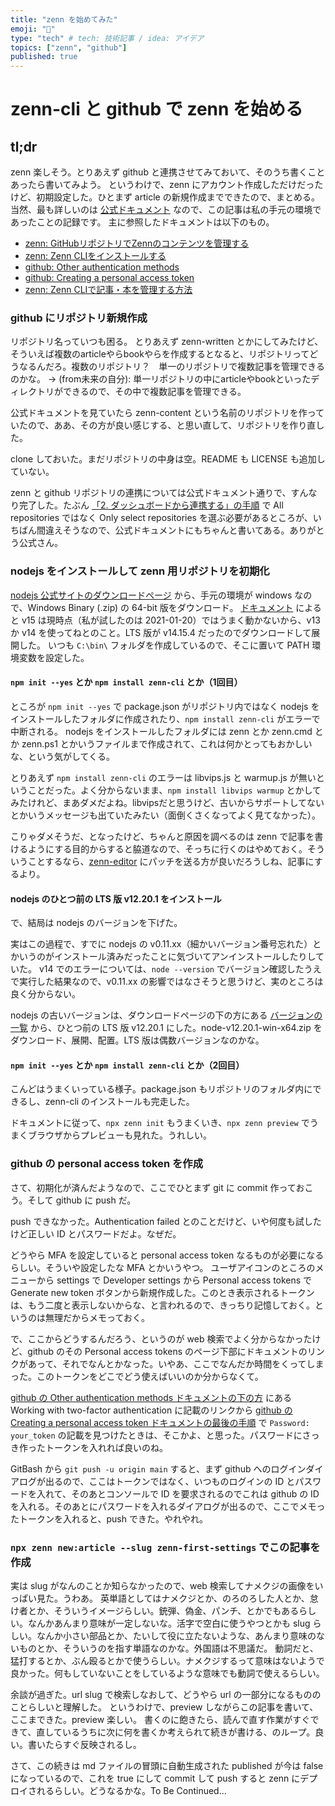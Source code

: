 ```yaml
---
title: "zenn を始めてみた"
emoji: "🔖"
type: "tech" # tech: 技術記事 / idea: アイデア
topics: ["zenn", "github"]
published: true
---
```


# zenn-cli と github で zenn を始める

## tl;dr

zenn 楽しそう。とりあえず github と連携させてみておいて、そのうち書くことあったら書いてみよう。
というわけで、zenn にアカウント作成しただけだったけど、初期設定した。ひとまず article の新規作成までできたので、まとめる。
当然、最も詳しいのは [公式ドキュメント](https://zenn.dev/zenn) なので、この記事は私の手元の環境であったことの記録です。
主に参照したドキュメントは以下のもの。

* [zenn: GitHubリポジトリでZennのコンテンツを管理する](https://zenn.dev/zenn/articles/connect-to-github)
* [zenn: Zenn CLIをインストールする](https://zenn.dev/zenn/articles/install-zenn-cli)
* [github: Other authentication methods](https://docs.github.com/en/rest/overview/other-authentication-methods#basic-authentication)
* [github: Creating a personal access token](https://docs.github.com/en/github/authenticating-to-github/creating-a-personal-access-token#using-a-token-on-the-command-line)
* [zenn: Zenn CLIで記事・本を管理する方法](https://zenn.dev/zenn/articles/zenn-cli-guide)

### github にリポジトリ新規作成

リポジトリ名っていつも困る。
とりあえず zenn-written とかにしてみたけど、そういえば複数のarticleやらbookやらを作成するとなると、リポジトリってどうなるんだろ。複数のリポジトリ？　単一のリポジトリで複数記事を管理できるのかな。
→ (from未来の自分): 単一リポジトリの中にarticleやbookといったディレクトリができるので、その中で複数記事を管理できる。

公式ドキュメントを見ていたら zenn-content という名前のリポジトリを作っていたので、ああ、その方が良い感じする、と思い直して、リポジトリを作り直した。

clone しておいた。まだリポジトリの中身は空。README も LICENSE も追加していない。

zenn と github リポジトリの連携については公式ドキュメント通りで、すんなり完了した。たぶん [「2. ダッシュボードから連携する」の手順](https://zenn.dev/zenn/articles/connect-to-github#2.-%E3%83%80%E3%83%83%E3%82%B7%E3%83%A5%E3%83%9C%E3%83%BC%E3%83%89%E3%81%8B%E3%82%89%E9%80%A3%E6%90%BA%E3%81%99%E3%82%8B) で All repositories ではなく Only select repositories を選ぶ必要があるところが、いちばん間違えそうなので、公式ドキュメントにもちゃんと書いてある。ありがとう公式さん。

### nodejs をインストールして zenn 用リポジトリを初期化

[nodejs 公式サイトのダウンロードページ](https://nodejs.org/ja/download/) から、手元の環境が windows なので、Windows Binary (.zip) の 64-bit 版をダウンロード。
[ドキュメント](https://zenn.dev/zenn/articles/install-zenn-cli#0.-%E4%BA%8B%E5%89%8D%E6%BA%96%E5%82%99) によると v15 は現時点（私が試したのは 2021-01-20）ではうまく動かないから、v13 か v14 を使ってねとのこと。LTS 版が v14.15.4 だったのでダウンロードして展開した。
いつも `C:\bin\` フォルダを作成しているので、そこに置いて PATH 環境変数を設定した。

#### `npm init --yes` とか `npm install zenn-cli` とか（1回目）

ところが `npm init --yes` で package.json がリポジトリ内ではなく nodejs をインストールしたフォルダに作成されたり、`npm install zenn-cli` がエラーで中断される。
nodejs をインストールしたフォルダには zenn とか zenn.cmd とか zenn.ps1 とかいうファイルまで作成されて、これは何かとってもおかしいな、という気がしてくる。

とりあえず `npm install zenn-cli` のエラーは libvips.js と warmup.js が無いということだった。よく分からないまま、`npm install libvips warmup` とかしてみたけれど、まあダメだよね。libvipsだと思うけど、古いからサポートしてないとかいうメッセージも出ていたみたい（面倒くさくなってよく見てなかった）。

こりゃダメそうだ、となったけど、ちゃんと原因を調べるのは zenn で記事を書けるようにする目的からすると脇道なので、そっちに行くのはやめておく。そういうことするなら、[zenn-editor](https://github.com/zenn-dev/zenn-editor) にパッチを送る方が良いだろうしね、記事にするより。

#### nodejs のひとつ前の LTS 版 v12.20.1 をインストール

で、結局は nodejs のバージョンを下げた。

実はこの過程で、すでに nodejs の v0.11.xx（細かいバージョン番号忘れた）とかいうのがインストール済みだったことに気づいてアンインストールしたりしていた。
v14 でのエラーについては、`node --version` でバージョン確認したうえで実行した結果なので、v0.11.xx の影響ではなさそうと思うけど、実のところは良く分からない。

nodejs の古いバージョンは、ダウンロードページの下の方にある [バージョンの一覧](https://nodejs.org/ja/download/releases/) から、ひとつ前の LTS 版 v12.20.1 にした。node-v12.20.1-win-x64.zip をダウンロード、展開、配置。LTS 版は偶数バージョンなのかな。

#### `npm init --yes` とか `npm install zenn-cli` とか（2回目）

こんどはうまくいっている様子。package.json もリポジトリのフォルダ内にできるし、zenn-cli のインストールも完走した。

ドキュメントに従って、`npx zenn init` もうまくいき、`npx zenn preview` でうまくブラウザからプレビューも見れた。うれしい。

### github の personal access token を作成

さて、初期化が済んだようなので、ここでひとまず git に commit 作っておこう。そして github に push だ。

push できなかった。Authentication failed とのことだけど、いや何度も試したけど正しい ID とパスワードだよ。なぜだ。

どうやら MFA を設定していると personal access token なるものが必要になるらしい。そういや設定したな MFA とかいうやつ。
ユーザアイコンのところのメニューから settings で Developer settings から Personal access tokens で Generate new token ボタンから新規作成した。このとき表示されるトークンは、もう二度と表示しないからな、と言われるので、きっちり記憶しておく。というのは無理だからメモっておく。

で、ここからどうするんだろう、というのが web 検索でよく分からなかったけど、github のその Personal access tokens のページ下部にドキュメントのリンクがあって、それでなんとかなった。いやあ、ここでなんだか時間をくってしまった。このトークンをどこでどう使えばいいのか分からなくて。

[github の Other authentication methods ドキュメントの下の方](https://docs.github.com/en/rest/overview/other-authentication-methods#working-with-two-factor-authentication) にある Working with two-factor authentication に記載のリンクから [github の Creating a personal access token ドキュメントの最後の手順](https://docs.github.com/en/github/authenticating-to-github/creating-a-personal-access-token#using-a-token-on-the-command-line) で `Password: your_token` の記載を見つけたときは、そこかよ、と思った。パスワードにさっき作ったトークンを入れれば良いのね。

GitBash から `git push -u origin main` すると、まず github へのログインダイアログが出るので、ここはトークンではなく、いつものログインの ID とパスワードを入れて、そのあとコンソールで ID を要求されるのでこれは github の ID を入れる。そのあとにパスワードを入れるダイアログが出るので、ここでメモったトークンを入れると、push できた。やれやれ。

### `npx zenn new:article --slug zenn-first-settings` でこの記事を作成

実は slug がなんのことか知らなかったので、web 検索してナメクジの画像をいっぱい見た。うわあ。
英単語としてはナメクジとか、のろのろした人とか、怠け者とか、そういうイメージらしい。銃弾、偽金、パンチ、とかでもあるらしい。なんかあんまり意味が一定しないな。活字で空白に使うやつとかも slug らしい。なんか小さい部品とか、たいして役に立たないような、あんまり意味のないものとか、そういうのを指す単語なのかな。外国語は不思議だ。
動詞だと、猛打するとか、ぶん殴るとかで使うらしい。ナメクジするって意味はないようで良かった。何もしていないことをしているような意味でも動詞で使えるらしい。

余談が過ぎた。url slug で検索しなおして、どうやら url の一部分になるもののことらしいと理解した。
というわけで、preview しながらこの記事を書いて、ここまできた。preview 楽しい。
書くのに飽きたら、読んで直す作業がすぐできて、直しているうちに次に何を書くか考えられて続きが書ける、のループ。良い。書いたらすぐ反映されるし。

さて、この続きは md ファイルの冒頭に自動生成された published が今は false になっているので、これを true にして commit して push すると zenn にデプロイされるらしい。どうなるかな。To Be Continued...

